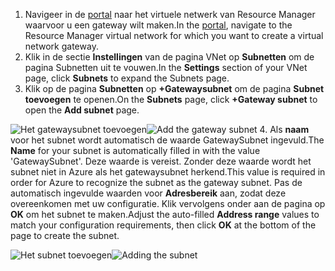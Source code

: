 1. <span data-ttu-id="717d3-101">Navigeer in de [portal](http://portal.azure.com) naar het virtuele netwerk van Resource Manager waarvoor u een gateway wilt maken.</span><span class="sxs-lookup"><span data-stu-id="717d3-101">In the [portal](http://portal.azure.com), navigate to the Resource Manager virtual network for which you want to create a virtual network gateway.</span></span>
2. <span data-ttu-id="717d3-102">Klik in de sectie **Instellingen** van de pagina VNet op **Subnetten** om de pagina Subnetten uit te vouwen.</span><span class="sxs-lookup"><span data-stu-id="717d3-102">In the **Settings** section of your VNet page, click **Subnets** to expand the Subnets page.</span></span>
3. <span data-ttu-id="717d3-103">Klik op de pagina **Subnetten** op **+Gatewaysubnet** om de pagina **Subnet toevoegen** te openen.</span><span class="sxs-lookup"><span data-stu-id="717d3-103">On the **Subnets** page, click **+Gateway subnet** to open the **Add subnet** page.</span></span>

  <span data-ttu-id="717d3-104">![Het gatewaysubnet toevoegen](./media/vpn-gateway-add-gwsubnet-rm-portal-include/addgwsubnet.png "Het gatewaysubnet toevoegen")</span><span class="sxs-lookup"><span data-stu-id="717d3-104">![Add the gateway subnet](./media/vpn-gateway-add-gwsubnet-rm-portal-include/addgwsubnet.png "Add the gateway subnet")</span></span>
4. <span data-ttu-id="717d3-105">Als **naam** voor het subnet wordt automatisch de waarde GatewaySubnet ingevuld.</span><span class="sxs-lookup"><span data-stu-id="717d3-105">The **Name** for your subnet is automatically filled in with the value 'GatewaySubnet'.</span></span> <span data-ttu-id="717d3-106">Deze waarde is vereist. Zonder deze waarde wordt het subnet niet in Azure als het gatewaysubnet herkend.</span><span class="sxs-lookup"><span data-stu-id="717d3-106">This value is required in order for Azure to recognize the subnet as the gateway subnet.</span></span> <span data-ttu-id="717d3-107">Pas de automatisch ingevulde waarden voor **Adresbereik** aan, zodat deze overeenkomen met uw configuratie. Klik vervolgens onder aan de pagina op **OK** om het subnet te maken.</span><span class="sxs-lookup"><span data-stu-id="717d3-107">Adjust the auto-filled **Address range** values to match your configuration requirements, then click **OK** at the bottom of the page to create the subnet.</span></span>

  <span data-ttu-id="717d3-108">![Het subnet toevoegen](./media/vpn-gateway-add-gwsubnet-rm-portal-include/addsubnetgw.png "Het subnet toevoegen")</span><span class="sxs-lookup"><span data-stu-id="717d3-108">![Adding the subnet](./media/vpn-gateway-add-gwsubnet-rm-portal-include/addsubnetgw.png "Adding the subnet")</span></span>